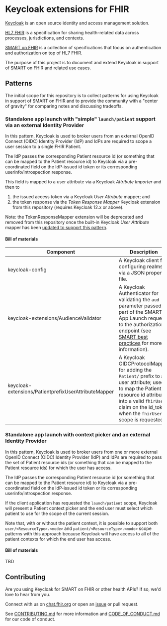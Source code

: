 # Keycloak extensions for FHIR
<!-- Build Status, is a great thing to have at the top of your repository, it shows that you take your CI/CD as first class citizens -->
<!-- [![Build Status](https://travis-ci.org/jjasghar/ibm-cloud-cli.svg?branch=master)](https://travis-ci.org/jjasghar/ibm-cloud-cli) -->

[Keycloak](https://www.keycloak.org) is an open source identity and access management solution.

[HL7 FHIR](https://www.hl7.org/fhir) is a specification for sharing health-related data across processes, jurisdictions, and contexts.

[SMART on FHIR](https://docs.smarthealthit.org) is a collection of specifications that focus on authentication and authorization on top of HL7 FHIR.

The purpose of this project is to document and extend Keycloak in support of SMART on FHIR and related use cases.

## Patterns
The initial scope for this repository is to collect patterns for using Keycloak in support of SMART on FHIR and to provide the community with a "center of gravity" for comparing notes and discussing tradeoffs.

### Standalone app launch with "simple" `launch/patient` support via an external Identity Provider
In this pattern, Keycloak is used to broker users from an external OpenID Connect (OIDC) Identity Provider (IdP) and IdPs are required to scope a user session to a single FHIR Patient.

The IdP passes the corresponding Patient resource id (or something that can be mapped to the Patient resource id) to Keycloak via a pre-coordinated field on the IdP-issued id token or its corresponding userinfo/introspection response.

This field is mapped to a user attribute via a Keycloak *Attribute Importer* and then to
1. the issued access token via a Keycloak *User Attribute* mapper; and
2. the token response via the *Token Response Mapper* Keycloak extension from this repository (requires Keycloak 12.x or above).

Note: the TokenResponseMapper extension will be deprecated and removed from this repository once the built-in Keycloak *User Attribute* mapper has been [updated to support this pattern](https://github.com/keycloak/keycloak/pull/7773).

#### Bill of materials
| Component | Description |
|-----------|-------------|
| keycloak-config | A Keycloak client for configuring realms via a JSON property file. |
| keycloak-extensions/AudienceValidator | A Keycloak Authenticator for validating the `aud` parameter passed as part of the SMART App Launch request to the authorization endpoint (see [SMART best practices](http://docs.smarthealthit.org/authorization/best-practices/#25-access-token-phishing-by-counterfeit-resource-servers) for more information). |
| keycloak-extensions/PatientprefixUserAttributeMapper | A Keycloak OIDCProtocolMapper for adding the `Patient/` prefix to a user attribute; used to map the Patient resource id attribute into a valid `fhirUser` claim on the id_token when the `fhirUser` scope is requested. |

### Standalone app launch with context picker and an external Identity Provider
In this pattern, Keycloak is used to broker users from one or more external OpenID Connect (OIDC) Identity Provider (IdP) and IdPs are required to pass the set of Patient resource ids (or something that can be mapped to the Patient resource ids) for which the user has access.

The IdP passes the corresponding Patient resource id (or something that can be mapped to the Patient resource id) to Keycloak via a pre-coordinated field on the IdP-issued id token or its corresponding userinfo/introspection response.

If the client application has requested the `launch/patient` scope, Keycloak will present a Patient context picker and the end user must select which patient to use for the scope of the current session.

Note that, with or without the patient context, it is possible to support both `user/<ResourceType>.<mode>` and `patient/<ResourceType>.<mode>` scope patterns with this approach because Keycloak will have access to all of the patient contexts for which the end user has access.

#### Bill of materials
TBD

## Contributing
Are you using Keycloak for SMART on FHIR or other health APIs? If so, we'd love to hear from you.

Connect with us on [chat.fhir.org](https://chat.fhir.org/#narrow/stream/179170-smart/topic/Keycloak.20for.20SMART.20authz)
or open an [issue](https://github.com/Alvearie/keycloak-extensions-for-fhir/issues) or pull request.

See [CONTRIBUTING.md](./CONTRIBUTING.md) for more information and [CODE_OF_CONDUCT.md](./CODE_OF_CONDUCT.md) for our code of conduct.
